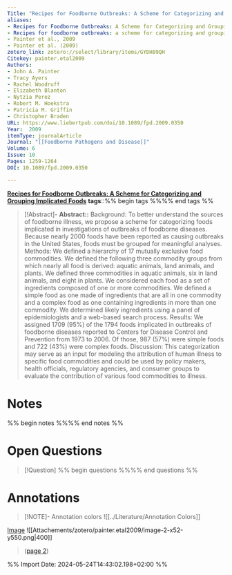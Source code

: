 ```yaml
---
Title: "Recipes for Foodborne Outbreaks: A Scheme for Categorizing and Grouping Implicated Foods"
aliases: 
- Recipes for Foodborne Outbreaks: A Scheme for Categorizing and Grouping Implicated Foods
- Recipes for foodborne outbreaks: a scheme for categorizing and grouping implicated foods
- Painter et al., 2009
- Painter et al. (2009)
zotero_link: zotero://select/library/items/GYDH89QH
Citekey: painter.etal2009
Authors:
- John A. Painter
- Tracy Ayers
- Rachel Woodruff
- Elizabeth Blanton
- Nytzia Perez
- Robert M. Hoekstra
- Patricia M. Griffin
- Christopher Braden
URL: https://www.liebertpub.com/doi/10.1089/fpd.2009.0350
Year:  2009
itemType: journalArticle
Journal: "[[Foodborne Pathogens and Disease]]"
Volume: 6
Issue: 10 
Pages: 1259-1264
DOI: 10.1089/fpd.2009.0350

---
```

**[Recipes for Foodborne Outbreaks: A Scheme for Categorizing and Grouping Implicated Foods](zotero://select/library/items/ZBSEHHEP)**
**tags**::%% begin tags %%%% end tags %%

> [!Abstract]- 
**Abstract::** Background: To better understand the sources of foodborne illness, we propose a scheme for categorizing foods implicated in investigations of outbreaks of foodborne diseases. Because nearly 2000 foods have been reported as causing outbreaks in the United States, foods must be grouped for meaningful analyses.
Methods: We defined a hierarchy of 17 mutually exclusive food commodities. We defined the following three commodity groups from which nearly all food is derived: aquatic animals, land animals, and plants. We defined three commodities in aquatic animals, six in land animals, and eight in plants. We considered each food as a set of ingredients composed of one or more commodities. We defined a simple food as one made of ingredients that are all in one commodity and a complex food as one containing ingredients in more than one commodity. We determined likely ingredients using a panel of epidemiologists and a web-based search process.
Results: We assigned 1709 (95%) of the 1794 foods implicated in outbreaks of foodborne diseases reported to Centers for Disease Control and Prevention from 1973 to 2006. Of those, 987 (57%) were simple foods and 722 (43%) were complex foods.
Discussion: This categorization may serve as an input for modeling the attribution of human illness to specific food commodities and could be used by policy makers, health officials, regulatory agencies, and consumer groups to evaluate the contribution of various food commodities to illness.

# Notes
%% begin notes %%%% end notes %%

# Open Questions
> [!Question] %% begin questions %%%% end questions %%
>

# Annotations
> [!NOTE]- Annotation colors
> ![[../Literature/Annotation Colors]]

<u>Image</u>
![[Attachements/zotero/painter.etal2009/image-2-x52-y550.png|400]]
> ([page 2](zotero://open-pdf/library/items/ZBSEHHEP?page=2&annotation=MWZH7MZI))


%% Import Date: 2024-05-24T14:43:02.198+02:00 %%
